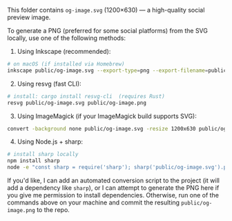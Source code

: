 This folder contains `og-image.svg` (1200×630) — a high-quality social preview image.

To generate a PNG (preferred for some social platforms) from the SVG locally, use one of the following methods:

1) Using Inkscape (recommended):

```bash
# on macOS (if installed via Homebrew)
inkscape public/og-image.svg --export-type=png --export-filename=public/og-image.png --export-width=1200 --export-height=630
```

2) Using resvg (fast CLI):

```bash
# install: cargo install resvg-cli  (requires Rust)
resvg public/og-image.svg public/og-image.png
```

3) Using ImageMagick (if your ImageMagick build supports SVG):

```bash
convert -background none public/og-image.svg -resize 1200x630 public/og-image.png
```

4) Using Node.js + sharp:

```bash
# install sharp locally
npm install sharp
node -e "const sharp = require('sharp'); sharp('public/og-image.svg').png({quality:90}).toFile('public/og-image.png').then(()=>console.log('done'))"
```

If you'd like, I can add an automated conversion script to the project (it will add a dependency like `sharp`), or I can attempt to generate the PNG here if you give me permission to install dependencies. Otherwise, run one of the commands above on your machine and commit the resulting `public/og-image.png` to the repo.
